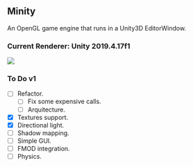 ## Minity
An OpenGL game engine that runs in a Unity3D EditorWindow.

### Current Renderer: Unity 2019.4.17f1
![](smallpreview.gif)

### To Do v1 
- [ ] Refactor.
   - [ ] Fix some expensive calls.
   - [ ] Arquitecture.
- [x] Textures support.
- [x] Directional light.
- [ ] Shadow mapping.
- [ ] Simple GUI.
- [ ] FMOD integration.
- [ ] Physics.

